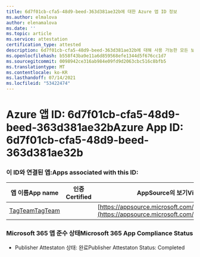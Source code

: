 ```yaml
---
title: 6d7f01cb-cfa5-48d9-beed-363d381ae32b에 대한 Azure 앱 ID 정보
ms.author: elmalova
author: elenamalova
ms.date: ''
ms.topic: article
ms.service: attestation
certification_type: attested
description: 6d7f01cb-cfa5-48d9-beed-363d381ae32b에 대해 사용 가능한 모든 보안 및 규정 준수 정보입니다.
ms.openlocfilehash: b558f43ba9e11a6d859568efe1344d5f676cc1d7
ms.sourcegitcommit: 0098942ce316ab984e09fd9d2063cbc516c8bfb5
ms.translationtype: MT
ms.contentlocale: ko-KR
ms.lasthandoff: 07/14/2021
ms.locfileid: "53422474"
---
```

# <a name="azure-app-id-6d7f01cb-cfa5-48d9-beed-363d381ae32b"></a><span data-ttu-id="6ef36-103">Azure 앱 ID: 6d7f01cb-cfa5-48d9-beed-363d381ae32b</span><span class="sxs-lookup"><span data-stu-id="6ef36-103">Azure App ID: 6d7f01cb-cfa5-48d9-beed-363d381ae32b</span></span>


### <a name="apps-associated-with-this-id"></a><span data-ttu-id="6ef36-104">이 ID와 연결된 앱:</span><span class="sxs-lookup"><span data-stu-id="6ef36-104">Apps associated with this ID:</span></span>
| <span data-ttu-id="6ef36-105">**앱 이름**</span><span class="sxs-lookup"><span data-stu-id="6ef36-105">**App name**</span></span> | <span data-ttu-id="6ef36-106">**인증**</span><span class="sxs-lookup"><span data-stu-id="6ef36-106">**Certified**</span></span> | <span data-ttu-id="6ef36-107">**AppSource의 보기**</span><span class="sxs-lookup"><span data-stu-id="6ef36-107">**View in AppSource**</span></span> |
|-|-|-|
| [<span data-ttu-id="6ef36-108">TagTeam</span><span class="sxs-lookup"><span data-stu-id="6ef36-108">TagTeam</span></span>](https://docs.microsoft.com/en-us/microsoft-365-app-certification/forward/WA200002829) |  | [https://appsource.microsoft.com/product/office/WA200002829](https://appsource.microsoft.com/product/office/WA200002829) |

### <a name="microsoft-365-app-compliance-status"></a><span data-ttu-id="6ef36-109">Microsoft 365 앱 준수 상태</span><span class="sxs-lookup"><span data-stu-id="6ef36-109">Microsoft 365 App Compliance Status</span></span>
- <span data-ttu-id="6ef36-110">Publisher Attestaton 상태: 완료</span><span class="sxs-lookup"><span data-stu-id="6ef36-110">Publisher Attestaton Status: Completed</span></span>
